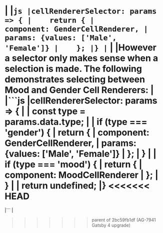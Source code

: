 |
|```js
|cellRendererSelector: params => {
|    return {
|        component: GenderCellRenderer,
|        params: {values: ['Male', 'Female']}
|    };
|}
|```
|
|However a selector only makes sense when a selection is made. The following demonstrates selecting between Mood and Gender Cell Renderers:
|
|```js
|cellRendererSelector: params => {
|
|    const type = params.data.type;
|
|    if (type === 'gender') {
|        return {
|            component: GenderCellRenderer,
|            params: {values: ['Male', 'Female']}
|        };
|    }
|
|    if (type === 'mood') {
|        return {
|            component: MoodCellRenderer
|        };
|    }
|
|    return undefined;
|}
<<<<<<< HEAD
</snippet>
</framework-specific-section>
=======
|```
|
>>>>>>> parent of 2bc59fb1df (AG-7941 Gatsby 4 upgrade)
